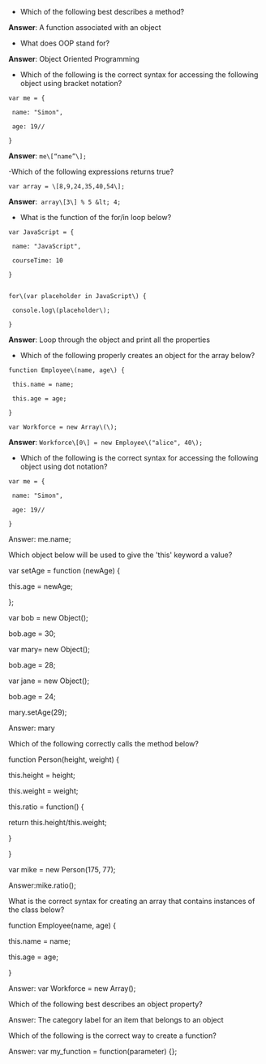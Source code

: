 - Which of the following best describes a method?

**Answer**: A function associated with an object

- What does OOP stand for?

**Answer**: Object Oriented Programming

- Which of the following is the correct syntax for accessing the following object using bracket notation?

```
var me = {

 name: "Simon",

 age: 19//

}
```

**Answer**: `me\[“name”\];`

 -Which of the following expressions returns true?

`var array = \[8,9,24,35,40,54\];`

**Answer**:` array\[3\] % 5 &lt; 4;`

- What is the function of the for\/in loop below?

```
var JavaScript = {

 name: "JavaScript",

 courseTime: 10

}


for\(var placeholder in JavaScript\) {

 console.log\(placeholder\);

}
```
**Answer**: Loop through the object and print all the properties

- Which of the following properly creates an object for the array below?

```
function Employee\(name, age\) {

 this.name = name;

 this.age = age;

}

var Workforce = new Array\(\);
```

**Answer**: `Workforce\[0\] = new Employee\("alice", 40\);`

- Which of the following is the correct syntax for accessing the following object using dot notation?

```
var me = {

 name: "Simon",

 age: 19//

}
```

Answer: me.name;

Which object below will be used to give the 'this' keyword a value?

var setAge = function \(newAge\) {

 this.age = newAge;

};

var bob = new Object\(\);

bob.age = 30; 

var mary= new Object\(\);

bob.age = 28;

var jane = new Object\(\);

bob.age = 24; 

mary.setAge\(29\);

Answer: mary

Which of the following correctly calls the method below?

function Person\(height, weight\) {

 this.height = height;

 this.weight = weight;

 this.ratio = function\(\) {

 return this.height\/this.weight;

 }

}

var mike = new Person\(175, 77\);

Answer:mike.ratio\(\);

What is the correct syntax for creating an array that contains instances of the class below?

function Employee\(name, age\) {

 this.name = name;

 this.age = age;

}

Answer: var Workforce = new Array\(\);

Which of the following best describes an object property?

Answer: The category label for an item that belongs to an object

Which of the following is the correct way to create a function?

Answer: var my\_function = function\(parameter\) {};



